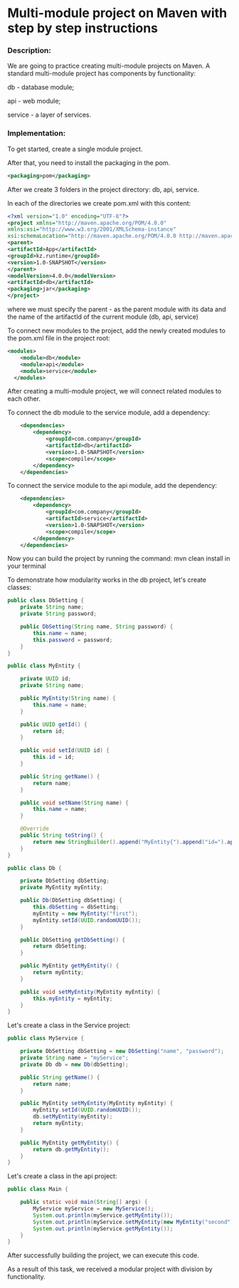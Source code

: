 # Multi-module project on Maven with step by step instructions

### Description:

We are going to practice creating multi-module projects on Maven. A standard multi-module project has components by
functionality:

db - database module;

api - web module;

service - a layer of services.

### Implementation:

To get started, create a single module project.

After that, you need to install the packaging in the pom.

``` xml
<packaging>pom</packaging>
 ```

After we create 3 folders in the project directory: db, api, service.

In each of the directories we create pom.xml with this content:

``` xml
<?xml version="1.0" encoding="UTF-8"?>
<project xmlns="http://maven.apache.org/POM/4.0.0"
xmlns:xsi="http://www.w3.org/2001/XMLSchema-instance"
xsi:schemaLocation="http://maven.apache.org/POM/4.0.0 http://maven.apache.org/xsd/maven-4.0.0.xsd">
<parent>
<artifactId>App</artifactId>
<groupId>kz.runtime</groupId>
<version>1.0-SNAPSHOT</version>
</parent>
<modelVersion>4.0.0</modelVersion>
<artifactId>db</artifactId>
<packaging>jar</packaging>
</project>
 ```

where we must specify the parent - as the parent module with its data and the name of the artifactId of the current
module
(db, api, service)

To connect new modules to the project, add the newly created modules to the pom.xml file in the project root:

``` xml
<modules>
    <module>db</module>
    <module>api</module>
    <module>service</module>
  </modules> 
 ```

After creating a multi-module project, we will connect related modules to each other.

To connect the db module to the service module, add a dependency:

``` xml
    <dependencies>
        <dependency>
            <groupId>com.company</groupId>
            <artifactId>db</artifactId>
            <version>1.0-SNAPSHOT</version>
            <scope>compile</scope>
        </dependency>
    </dependencies>
```

To connect the service module to the api module, add the dependency:

``` xml
    <dependencies>
        <dependency>
            <groupId>com.company</groupId>
            <artifactId>service</artifactId>
            <version>1.0-SNAPSHOT</version>
            <scope>compile</scope>
        </dependency>
    </dependencies> 
```

Now you can build the project by running the command: mvn clean install in your terminal

To demonstrate how modularity works in the db project, let's create classes:

``` java
public class DbSetting {
    private String name;
    private String password;

    public DbSetting(String name, String password) {
        this.name = name;
        this.password = password;
    }
}
 ```

``` java
public class MyEntity {

    private UUID id;
    private String name;

    public MyEntity(String name) {
        this.name = name;
    }

    public UUID getId() {
        return id;
    }

    public void setId(UUID id) {
        this.id = id;
    }

    public String getName() {
        return name;
    }

    public void setName(String name) {
        this.name = name;
    }

    @Override
    public String toString() {
        return new StringBuilder().append("MyEntity{").append("id=").append(id).append(", name='").append(name).append('\'').append('}').toString();
    }
} 
 ```

``` java
public class Db {

    private DbSetting dbSetting;
    private MyEntity myEntity;

    public Db(DbSetting dbSetting) {
        this.dbSetting = dbSetting;
        myEntity = new MyEntity("first");
        myEntity.setId(UUID.randomUUID());
    }

    public DbSetting getDbSetting() {
        return dbSetting;
    }

    public MyEntity getMyEntity() {
        return myEntity;
    }

    public void setMyEntity(MyEntity myEntity) {
        this.myEntity = myEntity;
    }
} 
 ```

Let's create a class in the Service project:

``` java
public class MyService {

    private DbSetting dbSetting = new DbSetting("name", "password");
    private String name = "myService";
    private Db db = new Db(dbSetting);

    public String getName() {
        return name;
    }

    public MyEntity setMyEntity(MyEntity myEntity) {
        myEntity.setId(UUID.randomUUID());
        db.setMyEntity(myEntity);
        return myEntity;
    }

    public MyEntity getMyEntity() {
        return db.getMyEntity();
    }
}
```

Let's create a class in the api project:

``` java
public class Main {

    public static void main(String[] args) {
        MyService myService = new MyService();
        System.out.println(myService.getMyEntity());
        System.out.println(myService.setMyEntity(new MyEntity("second")));
        System.out.println(myService.getMyEntity());
    }
} 
```

After successfully building the project, we can execute this code.

As a result of this task, we received a modular project with division by functionality.
